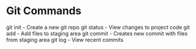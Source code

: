 # Git Commands

git init - Create a new git repo
git status - View changes to project code
git add - Add files to staging area
git commit - Creates new commit with files from staging area
git log - View recent commits